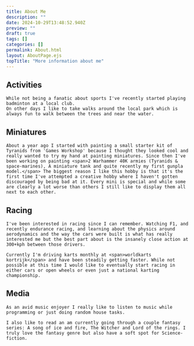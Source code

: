 ```yaml
---
title: About Me
description: ""
date: 2024-10-29T13:48:52.940Z
preview: ""
draft: true
tags: []
categories: []
permalink: About.html
layout: AboutPage.ejs
topTitle: "More information about me"
---
```


<section class="c-about__activities">
    <h2>Activities</h2>
    
    While not being a fanatic about sports I've recently started playing badminton at a local club.
    On other days I like to take walks around the local park which is always fun to walk between the trees and near the water.
</section>

<section class="c-about__miniatures">
    <h2> Miniatures</h2>
    
    About a year ago I started with painting a small starter kit of Tyranids from 'Games Workshop' because I thought they looked cool and really wanted to try my hand at painting miniatures. Since then I've been working on painting <span>2 Warhammer 40K armies (Tyranids & space-marines), A miniature tank and quite recently my first gunpla model.</span> The biggest reason I like this hobby is that it's the first time I've attempted a creative hobby where I haven't gotten discouraged by being bad at it. Every mini is special and while some are clearly a lot worse than others I still like to display them all next to each other.
</section>

<section class="c-about__racing">
    <h2>Racing</h2>

    I've been interested in racing since I can remember. Watching F1, and recently endurance racing, and learning about the physics around aerodynamics and the way the cars were built is what has really interested me but the best part about is the insanely close action at 300+kph between those drivers.

    Currently I'm driving karts monthly at <span>worldkarts kortrijk</span> and have been steadily getting faster. While not possible at this time I would like to eventually start racing in either cars or open wheels or even just a national karting championship.

</section>

<section class="c-about__media">
    <h2>Media</h2>
    
    As an avid music enjoyer I really like to listen to music while programming or just doing random house tasks.
    
    I also like to read an am currently going through a couple fantasy series: A song of ice and fire, The Witcher and Lord of the rings. I truly love the fantasy genre but also have a soft spot for Science-fiction.
    
</section>
